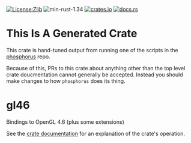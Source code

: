 [![License:Zlib](https://img.shields.io/badge/License-Zlib-brightgreen.svg)](https://opensource.org/licenses/Zlib)
![min-rust-1.34](https://img.shields.io/badge/Min%20Rust-1.34-green.svg)
[![crates.io](https://img.shields.io/crates/v/gl46.svg)](https://crates.io/crates/gl46)
[![docs.rs](https://docs.rs/gl46/badge.svg)](https://docs.rs/gl46/)

# This Is A Generated Crate

This crate is hand-tuned output from running one of the scripts in the [phosphorus](https://github.com/Lokathor/phosphorus) repo.

Because of this, PRs to this crate about anything other than the top level crate doucmentation cannot generally be accepted.
Instead you should make changes to how `phosphorus` does its thing.

# gl46
Bindings to OpenGL 4.6 (plus some extensions)

See the [crate documentation](https://docs.rs/gl46) for an explanation of the crate's operation.
